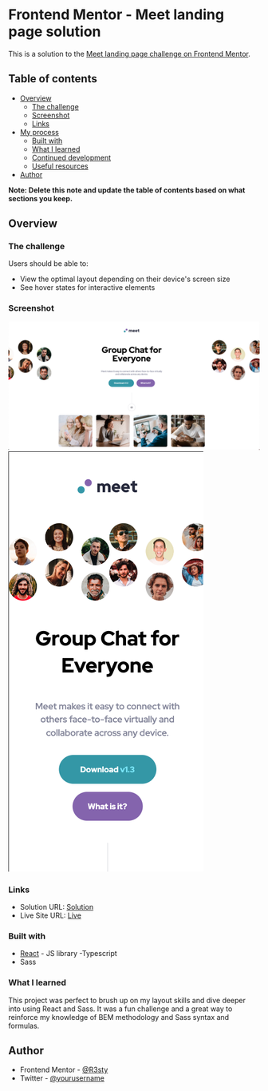 # Frontend Mentor - Meet landing page solution

This is a solution to the [Meet landing page challenge on Frontend Mentor](https://www.frontendmentor.io/challenges/meet-landing-page-rbTDS6OUR).

## Table of contents

- [Overview](#overview)
  - [The challenge](#the-challenge)
  - [Screenshot](#screenshot)
  - [Links](#links)
- [My process](#my-process)
  - [Built with](#built-with)
  - [What I learned](#what-i-learned)
  - [Continued development](#continued-development)
  - [Useful resources](#useful-resources)
- [Author](#author)

**Note: Delete this note and update the table of contents based on what sections you keep.**

## Overview

### The challenge

Users should be able to:

- View the optimal layout depending on their device's screen size
- See hover states for interactive elements

### Screenshot

![Desktop](./public/assets/meet-landing-desktop.png)
![Mobile](./public/assets/meet-landing-mobile.png)

### Links

- Solution URL: [Solution](https://github.com/R3sty/meet-landing-homepage)
- Live Site URL: [Live](https://your-live-site-url.com)

### Built with

- [React](https://reactjs.org/) - JS library
  -Typescript
- Sass

### What I learned

This project was perfect to brush up on my layout skills and dive deeper into using React and Sass. It was a fun challenge and a great way to reinforce my knowledge of BEM methodology and Sass syntax and formulas.

## Author

- Frontend Mentor - [@R3sty](https://www.frontendmentor.io/profile/R3sty)
- Twitter - [@yourusername](https://twitter.com/R3XIST)
